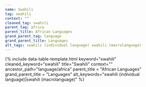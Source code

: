```yaml
---
name: Swahili
tag: swahili
context: ""
cleaned_tag: swahili
parent_tag: africa
parent_title: African Languages
grand_parent_tag: language
grand_parent_title: Languages
alt_tags: swahili (individual language) swahili (macrolanguage)
---
```


{% include data-table-template.html 
  keyword="swahili" 
  cleaned_keyword="swahili" 
  title="Swahili"
  context=""
  ancestor_path="language/africa" 
  parent_title = "African Languages"
  grand_parent_title = "Languages"
  alt_keywords="swahili (individual language)|swahili (macrolanguage)"
%}

